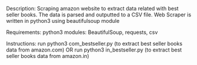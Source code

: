 Description:
Scraping amazon website to extract data related with best seller books. The data is parsed and outputted to a CSV file. Web Scraper is written in python3 using beautifulsoup module

Requirements:
	python3 modules: BeautifulSoup, requests, csv

Instructions:
	run python3 com_bestseller.py (to extract best seller books data from amazon.com)
								OR
	run python3 in_bestseller.py (to extract best seller books data from amazon.in)
